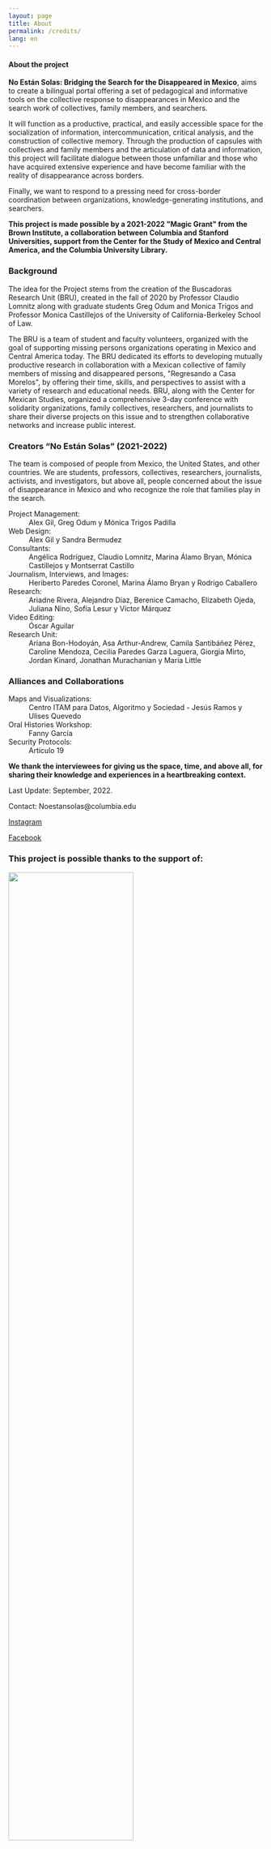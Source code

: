 ```yaml
---
layout: page
title: About
permalink: /credits/
lang: en
---
```


<div id="about">

<h4>About the project</h4>

<div class="pink">
<p><strong>No Están Solas: Bridging the Search for the Disappeared in Mexico</strong>, aims to create a bilingual portal offering a set of pedagogical and informative tools on the collective response to disappearances in Mexico and the search work of collectives, family members, and searchers.</p>
<p>It will function as a productive, practical, and easily accessible space for the socialization of information, intercommunication, critical analysis, and the construction of collective memory. Through the production of capsules with collectives and family members and the articulation of data and information, this project will facilitate dialogue between those unfamiliar and those who have acquired extensive experience and have become familiar with the reality of disappearance across borders.</p>
<p>Finally, we want to respond to a pressing need for cross-border coordination between organizations, knowledge-generating institutions, and searchers.</p>

<p><strong>This project is made possible by a 2021-2022 "Magic Grant" from the Brown Institute, a collaboration between Columbia and Stanford Universities, support from the Center for the Study of Mexico and Central America, and the Columbia University Library.</strong></p>
</div>

<div class="spacer_b"></div>

<div class="archivo animatable fadeInUp" data-color="neutro">
<h3>Background</h3>
<p>The idea for the Project stems from the creation of the Buscadoras Research Unit (BRU), created in the fall of 2020 by Professor Claudio Lomnitz along with graduate students Greg Odum and Monica Trigos and Professor Monica Castillejos of the University of California-Berkeley School of Law.</p>
<p>The BRU is a team of student and faculty volunteers, organized with the goal of supporting missing persons organizations operating in Mexico and Central America today. The BRU dedicated its efforts to developing mutually productive research in collaboration with a Mexican collective of family members of missing and disappeared persons, "Regresando a Casa Morelos", by offering their time, skills, and perspectives to assist with a variety of research and educational needs. BRU, along with the Center for Mexican Studies, organized a comprehensive 3-day conference with solidarity organizations, family collectives, researchers, and journalists to share their diverse projects on this issue and to strengthen collaborative networks and increase public interest.</p>
</div>



<div class="archivo animatable fadeInUp" id="stories" data-color="neutro">
<h3>Creators “No Están Solas” (2021-2022)</h3>

<p>The team is composed of people from Mexico, the United States, and other countries. We are students, professors, collectives, researchers, journalists, activists, and investigators, but above all, people concerned about the issue of disappearance in Mexico and who recognize the role that families play in the search.</p>

<dl>
<dt>Project Management:</dt>
<dd>Alex Gil, Greg Odum y Mónica Trigos Padilla</dd>
<dt>Web Design:</dt>
<dd>Alex Gil y Sandra Bermudez</dd>
<dt>Consultants:</dt>
<dd>Angélica Rodríguez, Claudio Lomnitz, Marina Álamo Bryan, Mónica Castillejos y Montserrat Castillo</dd>
<dt>Journalism, Interviews, and Images:</dt>
<dd>Heriberto Paredes Coronel, Marina Álamo Bryan y Rodrigo Caballero</dd>
<dt>Research:</dt>
<dd>Ariadne Rivera, Alejandro Díaz, Berenice Camacho, Elizabeth Ojeda, Juliana Nino, Sofía Lesur y Víctor Márquez</dd>
<dt>Video Editing:</dt>
<dd>Óscar Aguilar</dd>
<dt>Research Unit:</dt>
<dd>Ariana Bon-Hodoyán, Asa Arthur-Andrew, Camila Santibáñez Pérez, Caroline Mendoza, Cecilia Paredes Garza Laguera, Giorgia Mirto, Jordan Kinard, Jonathan Murachanian y María Little</dd>
</dl>

</div>


<div class="archivo animatable fadeInUp" id="stories" data-color="neutro">
<h3>Alliances and Collaborations</h3>
<dl>
<dt>Maps and Visualizations:</dt>
<dd>Centro ITAM para Datos, Algoritmo y Sociedad - Jesús Ramos y Ulises Quevedo</dd>
<dt>Oral Histories Workshop:</dt>
<dd>Fanny García</dd>
<dt>Security Protocols:</dt>
<dd>Artículo 19</dd>
</dl>
</div>

<div class="pink animatable fadeInUp">
<p><strong>We thank the interviewees for giving us the space, time, and above all, for sharing their knowledge and experiences in a heartbreaking context.</strong></p>
</div>

<div class="archivo animatable fadeInUp">
  <p class="footer"><span>Last Update:</span> September, 2022.</p>
  <p class="footer"><span>Contact:</span> Noestansolas@columbia.edu</p>
  <p class="footer"><a href="https://www.instagram.com/no_estan.solas/?igshid=YmMyMTA2M2Y=" target="_blank">Instagram</a></p>
  <p class="footer"><a href="https://www.facebook.com/Bridging-the-Search-112376501363178/about/?ref=page_internal" target="_blank">Facebook</a></p>
</div>

<div class="archivo animatable fadeInUp">
<h3>This project is possible thanks to the support of:</h3>
<div class="row">
  <div class="column">
    <img src="../../assets/images/Brown_logo_brown.png" style="width:70%; margin-bottom:16px;"/>
    <p><a href="https://brown.stanford.edu" target="_blank">Brown Institute</a></p>
  </div>
  <div class="column">
    <img src="../../assets/images/columbia.jpg" style="width:70%; margin-bottom:16px;"/>
    <p><a href="https://library.columbia.edu" target="_blank">Columbia University</a></p>
  </div>
  <div class="column">
    <img src="../../assets/images/cemeca.png" style="width:70%; margin-bottom:16px;"/>
    <p><a href="#" target="_blank">Cemeca</a></p>
  </div>
</div><!-- /row -->
</div><!-- /content /archivo -->


</div> <!-- /about -->

